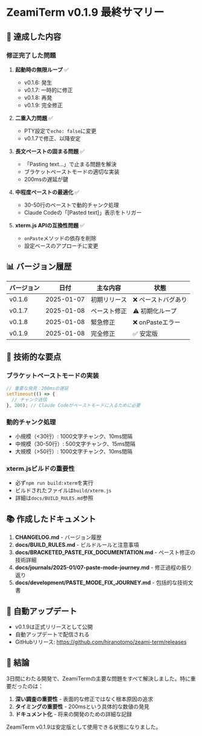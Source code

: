 # ZeamiTerm v0.1.9 最終サマリー

## 🎯 達成した内容

### 修正完了した問題

1. **起動時の無限ループ** ✅
   - v0.1.6: 発生
   - v0.1.7: 一時的に修正
   - v0.1.8: 再発
   - v0.1.9: 完全修正

2. **二重入力問題** ✅
   - PTY設定で`echo: false`に変更
   - v0.1.7で修正、以降安定

3. **長文ペーストの固まる問題** ✅
   - 「Pasting text...」で止まる問題を解決
   - ブラケットペーストモードの適切な実装
   - 200msの遅延が鍵

4. **中程度ペーストの最適化** ✅
   - 30-50行のペーストで動的チャンク処理
   - Claude Codeの「[Pasted text]」表示をトリガー

5. **xterm.js APIの互換性問題** ✅
   - `onPaste`メソッドの依存を削除
   - 設定ベースのアプローチに変更

## 📊 バージョン履歴

| バージョン | 日付 | 主な内容 | 状態 |
|----------|------|---------|------|
| v0.1.6 | 2025-01-07 | 初期リリース | ❌ ペーストバグあり |
| v0.1.7 | 2025-01-08 | ペースト修正 | ⚠️ 初期化ループ |
| v0.1.8 | 2025-01-08 | 緊急修正 | ❌ onPasteエラー |
| v0.1.9 | 2025-01-08 | 完全修正 | ✅ 安定版 |

## 🔧 技術的な要点

### ブラケットペーストモードの実装

```javascript
// 重要な発見：200msの遅延
setTimeout(() => {
  // チャンク送信
}, 200); // Claude Codeがペーストモードに入るために必要
```

### 動的チャンク処理

- 小規模（<30行）: 1000文字チャンク、10ms間隔
- 中規模（30-50行）: 500文字チャンク、15ms間隔
- 大規模（>50行）: 1000文字チャンク、10ms間隔

### xterm.jsビルドの重要性

- 必ず`npm run build:xterm`を実行
- ビルドされたファイルは`build/xterm.js`
- 詳細は`docs/BUILD_RULES.md`参照

## 📚 作成したドキュメント

1. **CHANGELOG.md** - バージョン履歴
2. **docs/BUILD_RULES.md** - ビルドルールと注意事項
3. **docs/BRACKETED_PASTE_FIX_DOCUMENTATION.md** - ペースト修正の技術詳細
4. **docs/journals/2025-01/07-paste-mode-journey.md** - 修正過程の振り返り
5. **docs/development/PASTE_MODE_FIX_JOURNEY.md** - 包括的な技術文書

## 🚀 自動アップデート

- v0.1.9は正式リリースとして公開
- 自動アップデートで配信される
- GitHubリリース: https://github.com/hiranotomo/zeami-term/releases

## 🎉 結論

3日間にわたる開発で、ZeamiTermの主要な問題をすべて解決しました。特に重要だったのは：

1. **深い調査の重要性** - 表面的な修正ではなく根本原因の追求
2. **タイミングの重要性** - 200msという具体的な数値の発見
3. **ドキュメント化** - 将来の開発のための詳細な記録

ZeamiTerm v0.1.9は安定版として使用できる状態になりました。